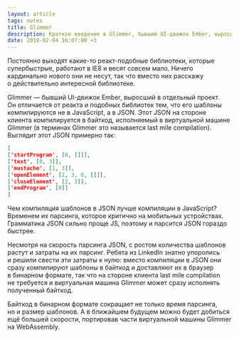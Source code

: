 ```yaml
---
layout: article
tags: notes
title: Glimmer
description: Краткое введение в Glimmer, бывший UI-движок Ember, выросший в отдельный проект.
date: 2018-02-04 16:07:00 +3
---
```

Постоянно выходят какие-то реакт-подобные библиотеки, которые супербыстрые, работают в IE8 и весят совсем мало. Ничего кардинально нового они не несут, так что вместо них расскажу о действительно интересной библиотеке.

Glimmer — бывший UI-движок Ember, выросший в отдельный проект. Он отличается от реакта и подобных библиотек тем, что его шаблоны компилируются не в JavaScript, а в JSON. Этот JSON на стороне клиента компилируется в байткод, исполняемый в виртуальной машине Glimmer (в терминах Glimmer это называется last mile compilation). Выглядит этот JSON примерно так:

```json
[
['startProgram', [0, []]],
['text', [0, 3]],
['mustache', [1, 3]],
['openElement', [2, 3, 0, []]],
['closeElement', [2, 3]],
['endProgram', [0]]
]
```

Чем компиляция шаблонов в JSON лучше компиляции в JavaScript? Временем их парсинга, которое критично на мобильных устройствах. Грамматика JSON сильно проще JS, поэтому и парсится JSON гораздо быстрее.

Несмотря на скорость парсинга JSON, с ростом количества шаблонов растут и затраты на их парсинг. Ребята из LinkedIn знатно упоролись и решили свести эти затраты к нулю: вместо компиляции в JSON они сразу компилируют шаблоны в байткод и доставляют их в браузер в бинарном формате, так что на стороне клиента last mile compilation не требуется и виртуальная машина Glimmer может сразу исполнять полученный байткод.

Байткод в бинарном формате сокращает не только время парсинга, но и размер шаблонов. А в ближайшем будущем можно будет добиться ещё большей скорости, портировав части виртуальной машины Glimmer на WebAssembly.
